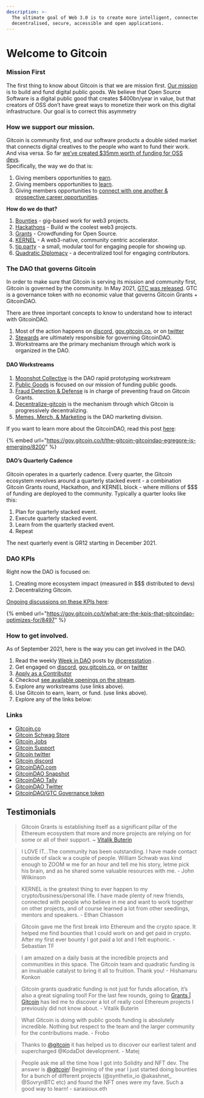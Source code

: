 ```yaml
---
description: >-
  The ultimate goal of Web 3.0 is to create more intelligent, connected yet
  decentralised, secure, accessible and open applications.
---
```


# Welcome to Gitcoin

### Mission First

The first thing to know about Gitcoin is that we are mission first. [Our mission](https://gitcoin.co/mission) is to build and fund digital public goods. We believe that Open Source Software is a digital public good that creates $400bn/year in value, but that creators of OSS don’t have great ways to monetize their work on this digital infrastructure. Our goal is to correct this asymmetry

### How we support our mission.

Gitcoin is community first, and our software products a double sided market that connects digital creatives to the people who want to fund their work.\
And visa versa. So far [we’ve created $35mm worth of funding for OSS devs](https://gitcoin.co/results).\
Specifically, the way we do that is:

1. Giving members opportunities to [earn](https://gitcoin.co/earn).
2. Giving members opportunities to [learn](https://gitcoin.co/learn).
3. Giving members opportunities to [connect with one another & prospective career opportunities](https://gitcoin.co/connect).

**How do we do that?**

1. [Bounties](https://gitcoin.co/bounties/contributor) - gig-based work for web3 projects.
2. [Hackathons](https://gitcoin.co/hackathons) - Build w the coolest web3 projects.
3. [Grants](https://gitcoin.co/grants) - Crowdfunding for Open Source.
4. [KERNEL](http://kernel.community) - A web3-native, community centric accelerator.
5. [tip.party](https://tip.party) - a small, modular tool for engaging people for showing up.
6. [Quadratic Diplomacy](https://quadraticdiplomacy.com) - a decentralized tool for engaging contributors.

### The DAO that governs Gitcoin

In order to make sure that Gitcoin is serving its mission and community first, Gitcoin is governed by the community. In May 2021, [GTC was released](https://gitcoin.co/blog/introducing-gtc-gitcoins-governance-token/). GTC is a governance token with no economic value that governs Gitcoin Grants + GitcoinDAO.

There are three important concepts to know to understand how to interact with GitcoinDAO.

1. Most of the action happens on [discord](https://gitcoin.co/discord), [gov.gitcoin.co](https://gov.gitcoin.co), or on [twitter](https://twitter.com/gitcoin)
2. [Stewards](https://gitcoin.co/blog/introducing-the-community-stewards-program/) are ultimately responsible for governing GitcoinDAO.
3. Workstreams are the primary mechanism through which work is organized in the DAO.

#### DAO Workstreams

1. [Moonshot Collective](https://www.notion.so/Moonshot-Collective-ffa78f44a0de412cb607f9b69d3a376f) is the DAO rapid prototyping workstream
2. [Public Goods](https://www.notion.so/Public-Goods-80a3202a3a244c65b3fda08c0f7c7d60) is focused on our mission of funding public goods.
3. [Fraud Detection & Defense](https://www.notion.so/Fraud-Detection-Defense-f1a2969a9f324f57a02ef69a60b25cae) is in charge of preventing fraud on Gitcoin Grants.
4. [Decentralize-gitcoin](https://www.notion.so/dGrants-c3197f918bf640bc9809cd26d56c93f3) is the mechanism through which Gitcoin is progressively decentralizing.
5. [Memes, Merch, & Marketing](https://www.notion.so/Merch-Memes-Marketing-c1bd89fac8ab4569bf2a676df28025d8) is the DAO marketing division.

If you want to learn more about the GitcoinDAO, read this post [here](https://gov.gitcoin.co/t/the-gitcoin-gitcoindao-egregore-is-emerging/8200):

{% embed url="https://gov.gitcoin.co/t/the-gitcoin-gitcoindao-egregore-is-emerging/8200" %}

#### DAO’s Quarterly Cadence

Gitcoin operates in a quarterly cadence. Every quarter, the Gitcoin ecosystem revolves around a quarterly stacked event - a combination Gitcoin Grants round, Hackathon, and KERNEL block - where millions of \$$$ of funding are deployed to the community. Typically a quarter looks like this:

1. Plan for quarterly stacked event.
2. Execute quarterly stacked event.
3. Learn from the quarterly stacked event.
4. Repeat

The next quarterly event is GR12 starting in December 2021.

### DAO KPIs

Right now the DAO is focused on:

1. Creating more ecosystem impact (measured in \$$$ distributed to devs)
2. Decentralizing Gitcoin.

[Ongoing discussions on these KPIs here](https://gov.gitcoin.co/t/what-are-the-kpis-that-gitcoindao-optimizes-for/8497):

{% embed url="https://gov.gitcoin.co/t/what-are-the-kpis-that-gitcoindao-optimizes-for/8497" %}

### How to get involved.

As of September 2021, here is the way you can get involved in the DAO.

1. Read the weekly [Week in DAO](https://gov.gitcoin.co/search?q=week%20in%20DAO%20order%3Alatest) posts by [@ceresstation](https://gov.gitcoin.co/u/ceresstation) .
2. Get engaged on [discord](https://gitcoin.co/discord), [gov.gitcoin.co](https://gov.gitcoin.co), or on [twitter](https://twitter.com/gitcoin)
3. [Apply as a Contributor](https://airtable.com/shrNCh4oIQYx1QJ2y)
4. Checkout [see available openings on the stream](https://gov.gitcoin.co/06fad27dbd2d49468aa810c92f1f28c2?v=2adef018760d469fa32b9f96a3e54f63).
5. Explore any workstreams (use links above).
6. Use Gitcoin to earn, learn, or fund. (use links above).
7. Explore any of the links below:

### Links

* [Gitcoin.co](https://gitcoin.co)
* [Gitcoin Schwag Store](https://store.gitcoin.co)
* [Gitcoin Jobs](https://gitcoin.co/jobs)
* [Gitcoin Support](https://gitcoin.co/support)
* [Gitcoin twitter](https://twitter.com/gitcoin)
* [Gitcoin discord](https://gitcoin.co/discord)
* [GitcoinDAO.com](http://gitcoindao.com)
* [GitcoinDAO Snapshot](https://snapshot.org/#/gitcoindao.eth/)
* [GitcoinDAO Tally](https://www.withtally.com/governance/gitcoin)
* [GitcoinDAO Twitter](https://twitter.com/gitcoindao)
* [GitcoinDAO/GTC Governance token](https://etherscan.io/token/0xde30da39c46104798bb5aa3fe8b9e0e1f348163f)

## Testimonials

> Gitcoin Grants is establishing itself as a significant pillar of the Ethereum ecosystem that more and more projects are relying on for some or all of their support. \~ [Vitalik Buterin](https://vitalik.ca/general/2020/04/30/round5.html)

> I LOVE IT…The community has been outstanding. I have made contact outside of slack w a couple of people. William Schwab was kind enough to ZOOM w me for an hour and tell me his story, letme pick his brain, and as he shared some valuable resources with me. - John Wilkinson

> KERNEL is the greatest thing to ever happen to my crypto/business/personal life. I have made plenty of new friends, connected with people who believe in me and want to work together on other projects, and of course learned a lot from other seedlings, mentors and speakers. - Ethan Chiasson

> Gitcoin gave me the first break into Ethereum and the crypto space. It helped me find bounties that I could work on and get paid in crypto. After my first ever bounty I got paid a lot and I felt euphoric. - Sebastian TF

> I am amazed on a daily basis at the incredible projects and communities in this space. The Gitcoin team and quadratic funding is an invaluable catalyst to bring it all to fruition. Thank you! - Hishamaru Konkon

> Gitcoin grants quadratic funding is not just for funds allocation, it’s also a great signaling tool! For the last few rounds, going to [Grants | Gitcoin](https://gitcoin.co/grants/) has led me to discover a lot of really cool Ethereum projects I previously did not know about. - Vitalik Buterin

> What Gitcoin is doing with public goods funding is absolutely incredible. Nothing but respect to the team and the larger community for the contributions made. - Frobo

> Thanks to [@gitcoin](https://gov.gitcoin.co/u/gitcoin) it has helped us to discover our earliest talent and supercharged @KodaDot development. - Matej

> People ask me all the time how I got into Solidity and NFT dev. The answer is [@gitcoin](https://gov.gitcoin.co/u/gitcoin)! Beginning of the year I just started doing bounties for a bunch of different projects (@synthetix\_io @akashnet\_ @SovrynBTC etc) and found the NFT ones were my fave. Such a good way to learn! - sarasioux.eth
